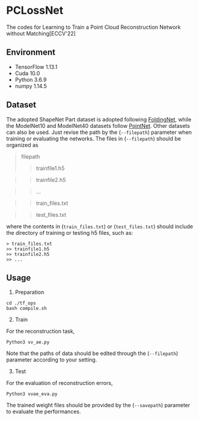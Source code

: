 # PCLossNet
The codes for Learning to Train a Point Cloud Reconstruction Network without Matching[ECCV'22]

## Environment
* TensorFlow 1.13.1
* Cuda 10.0
* Python 3.6.9
* numpy 1.14.5

## Dataset
The adopted ShapeNet Part dataset is adopted following [FoldingNet](http://www.merl.com/research/license#FoldingNet), while the ModelNet10 and ModelNet40 datasets follow [PointNet](https://github.com/charlesq34/pointnet.git). Other datasets can also be used. Just revise the path by the (`--filepath`) parameter when training or evaluating the networks.
The files in (`--filepath`) should be organized as

> filepath
>> trainfile1.h5

>> trainfile2.h5

>> ...

>> train\_files.txt

>> test\_files.txt

where the contents in (`train_files.txt`) or (`test_files.txt`) should include the directory of training or testing h5 files, such as:

```
> train_files.txt
>> trainfile1.h5
>> trainfile2.h5
>> ...
```


## Usage

1. Preparation

```
cd ./tf_ops
bash compile.sh
```

2. Train

For the reconstruction task,
```
Python3 vv_ae.py
```

Note that the paths of data should be edited through the (`--filepath`) parameter according to your setting.

3. Test

For the evaluation of reconstruction errors,
```
Python3 vvae_eva.py
```

The trained weight files should be provided by the (`--savepath`) parameter to evaluate the performances.
